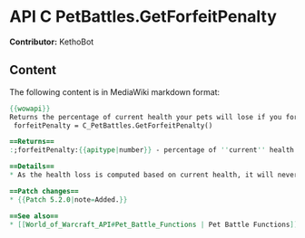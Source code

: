 # API C PetBattles.GetForfeitPenalty

**Contributor:** KethoBot

## Content

The following content is in MediaWiki markdown format:

```mediawiki
{{wowapi}}
Returns the percentage of current health your pets will lose if you forfeit the battle.
 forfeitPenalty = C_PetBattles.GetForfeitPenalty()

==Returns==
:;forfeitPenalty:{{apitype|number}} - percentage of ''current'' health each pet in your team will lose, e.g. 10 meaning 10% of current health.

==Details==
* As the health loss is computed based on current health, it will never kill your pets.

==Patch changes==
* {{Patch 5.2.0|note=Added.}}

==See also==
* [[World_of_Warcraft_API#Pet_Battle_Functions | Pet Battle Functions]]
```
